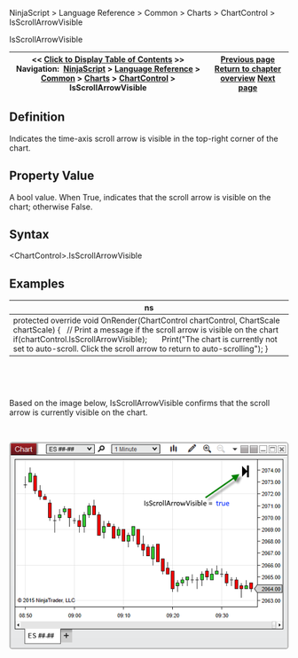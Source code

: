 ﻿


NinjaScript \> Language Reference \> Common \> Charts \> ChartControl \> IsScrollArrowVisible






















IsScrollArrowVisible







| \<\< [Click to Display Table of Contents](isscrollarrowvisible.md) \>\> **Navigation:**     [NinjaScript](ninjascript-1.md) \> [Language Reference](language_reference_wip-1.md) \> [Common](common-1.md) \> [Charts](chart-1.md) \> [ChartControl](chartcontrol-1.md) \> IsScrollArrowVisible | [Previous page](chartcontrol_indicators-1.md) [Return to chapter overview](chartcontrol-1.md) [Next page](isstayindrawmode-1.md) |
| --- | --- |











## Definition


Indicates the time\-axis scroll arrow is visible in the top\-right corner of the chart.


## 


## Property Value


A bool value. When True, indicates that the scroll arrow is visible on the chart; otherwise False.


## 


## Syntax


\<ChartControl\>.IsScrollArrowVisible


## 


## Examples




| ns |
| --- |
| protected override void OnRender(ChartControl chartControl, ChartScale chartScale) {    // Print a message if the scroll arrow is visible on the chart    if(chartControl.IsScrollArrowVisible);        Print("The chart is currently not set to auto\-scroll. Click the scroll arrow to return to auto\-scrolling"); } |



 


 


Based on the image below, IsScrollArrowVisible confirms that the scroll arrow is currently visible on the chart.


 


![ChartControl_IsScrollArrowVisible](chartcontrol_isscrollarrowvisible.png)








